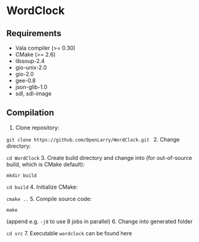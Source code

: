 # WordClock

## Requirements
* Vala compiler (>= 0.30)
* CMake (>= 2.6)
* libsoup-2.4
* gio-unix-2.0
* gio-2.0
* gee-0.8
* json-glib-1.0
* sdl, sdl-image

## Compilation

1. Clone repository:
  
  `git clone https://github.com/OpenLarry/WordClock.git `
2. Change directory:
  
  `cd WordClock`
3. Create build directory and change into (for out-of-source build, which is CMake default):
  
  `mkdir build`
  
  `cd build`
4. Initialize CMake:
  
  `cmake ..`
5. Compile source code:
  
  `make`
  
  (append e.g. `-j8` to use 8 jobs in parallel)
6. Change into generated folder
  
  `cd src`
7. Executable `wordclock` can be found here
